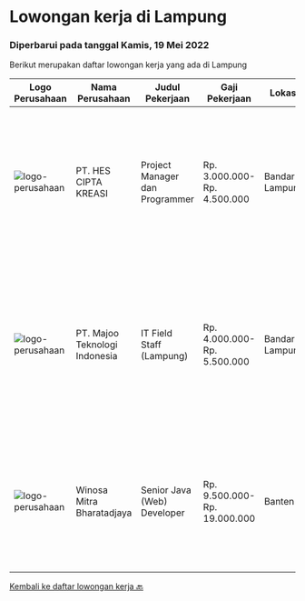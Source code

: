 
  # Lowongan kerja di Lampung

  ### Diperbarui pada tanggal Kamis, 19 Mei 2022

  Berikut merupakan daftar lowongan kerja yang ada di Lampung

  |Logo Perusahaan | Nama Perusahaan | Judul Pekerjaan | Gaji Pekerjaan | Lokasi | Deskripsi | Tanggal diunggah | Pranala |
  | -------------- | --------------- | --------------- | --------- | --------- | -------------- | ------- | ----------- |
  |![logo-perusahaan](https://image-service-cdn.seek.com.au/182190f85ceef3dea3a8e73c95ed72d1e0d24be3/ee4dce1061f3f616224767ad58cb2fc751b8d2dc)|PT. HES CIPTA KREASI|Project Manager dan Programmer|Rp. 3.000.000-Rp. 4.500.000|Bandar Lampung|Lowongan Project Manager &amp; ProgrammerPT. HES CIPTA KREASI, merupakan perusahaan rintisan yang bergerak di bidang aplikasi jasa, membuka lowongan...|Minggu, 15 Mei 2022|https://www.jobstreet.co.id/id/job/project-manager-dan-programmer-3872304?token=0~9ace31f3-16bf-4a88-a77f-13a0732744b7&sectionRank=1&jobId=jobstreet-id-job-3872304|
|![logo-perusahaan](https://image-service-cdn.seek.com.au/2a2c8a948d223cf92abbc34c9b4e6cee325386db/ee4dce1061f3f616224767ad58cb2fc751b8d2dc)|PT. Majoo Teknologi Indonesia|IT Field Staff (Lampung)|Rp. 4.000.000-Rp. 5.500.000|Bandar Lampung|Melakukan instalasi beserta pengaturan software dan hardware majoo. Memberikan edukasi (training) kepada staff / manager/ owner mengenai cara...|Rabu, 04 Mei 2022|https://www.jobstreet.co.id/id/job/it-field-staff-lampung-3871444?token=0~9ace31f3-16bf-4a88-a77f-13a0732744b7&sectionRank=2&jobId=jobstreet-id-job-3871444|
|![logo-perusahaan](https://image-service-cdn.seek.com.au/85529b947cfce6ae1e7fef595e1aa52f582cb146/ee4dce1061f3f616224767ad58cb2fc751b8d2dc)|Winosa Mitra Bharatadjaya|Senior Java (Web) Developer|Rp. 9.500.000-Rp. 19.000.000|Banten|Winosa Mitra is a young and fast growing Business consultancy and software development company. We are expanding and are looking for an ambitious...|Kamis, 05 Mei 2022|https://www.jobstreet.co.id/id/job/senior-java-web-developer-3861702?token=0~9ace31f3-16bf-4a88-a77f-13a0732744b7&sectionRank=3&jobId=jobstreet-id-job-3861702|


  [Kembali ke daftar lowongan kerja 🔙](../README.md#daftar-lowongan-kerja)
  